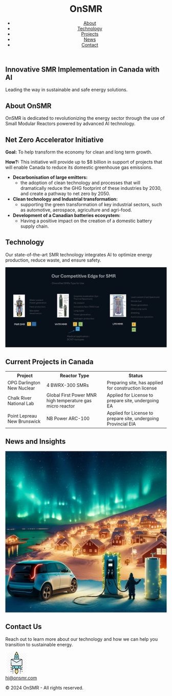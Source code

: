 <!DOCTYPE html>
<html lang="en">
<head>
<meta charset="UTF-8">
<meta name="viewport" content="width=device-width, initial-scale=1.0">
<meta name="description" content="OnSMR leads the innovative implementation of Small Modular Reactors (SMRs) with AI technology to drive Canada's clean energy growth and achieve net zero emissions.">
<meta name="keywords" content="OnSMR, SMR, AI Technology, Clean Energy, Canada, Net Zero, Greenhouse Gas Reduction, Sustainable Energy">
<meta name="author" content="OnSMR">
<link rel="icon" href="favicon.ico" type="image/x-icon"> <!-- Add a favicon if available -->


</head>
<body>

<header class="navbar">
  <div class="logo"><h1>OnSMR</h1></div>
  <nav>
    <ul>
      <li><a href="#about">About</a></li>
      <li><a href="#technology">Technology</a></li>
      <li><a href="#implementation">Projects</a></li>
      <li><a href="#news">News</a></li>
      <li><a href="#contact">Contact</a></li>
    </ul>
  </nav>
</header>

<section class="hero">
  <h1>Innovative SMR Implementation in Canada with AI</h1>
  <p>Leading the way in sustainable and safe energy solutions.</p>
  <!-- <button>Learn More</button> -->
</section>

<section id="about" class="section">
  <div class="background about-background"></div>
  <h2>About OnSMR</h2>
  <p>OnSMR is dedicated to revolutionizing the energy sector through the use of Small Modular Reactors powered by advanced AI technology.</p>
  <div class="container">
    <h2>Net Zero Accelerator Initiative</h2>
    <p><strong>Goal:</strong> To help transform the economy for clean and long term growth.</p>
    <p><strong>How?:</strong> This initiative will provide up to $8 billion in support of projects that will enable Canada to reduce its domestic greenhouse gas emissions.</p>
    <ul>
      <li>
        <strong>Decarbonisation of large emitters:</strong>
        <ul>
          <li>the adoption of clean technology and processes that will dramatically reduce the GHG footprint of these industries by 2030, and create a pathway to net zero by 2050.</li>
        </ul>
      </li>
      <li>
        <strong>Clean technology and Industrial transformation:</strong>
        <ul>
          <li>supporting the green transformation of key industrial sectors, such as automotive, aerospace, agriculture and agri-food.</li>
        </ul>
      </li>
      <li>
        <strong>Development of a Canadian batteries ecosystem:</strong>
        <ul>
          <li>Having a positive impact on the creation of a domestic battery supply chain.</li>
        </ul>
      </li>
    </ul>
  </div>
</section>

<section id="technology" class="section">
  <div class="background technology-background"></div>
  <h2>Technology</h2>
  <p>Our state-of-the-art SMR technology integrates AI to optimize energy production, reduce waste, and ensure safety.</p>
  <img src="images/technology.jpg" alt="Descriptive text for the image" class="full-size-image">
</section>

<section id="implementation" class="section">
  <div class="background implementation-background"></div>
  <h2>Current Projects in Canada</h2>
  <div>
    <!-- Implementation case studies will go here -->
    <table>
        <tr>
          <th>Project</th>
          <th>Reactor Type</th>
          <th>Status</th>
        </tr>
        <tr>
          <td>OPG Darlington New Nuclear</td>
          <td>4 BWRX-300 SMRs</td>
          <td>Preparing site, has applied for construction license</td>
        </tr>
        <tr>
          <td>Chalk River National Lab</td>
          <td>Global First Power MNR high temperature gas micro reactor</td>
          <td>Applied for License to prepare site, undergoing EA</td>
        </tr>
        <tr>
          <td>Point Lepreau New Brunswick</td>
          <td>NB Power ARC-100</td>
          <td>Applied for License to prepare site, undergoing Provincial EIA</td>
        </tr>
    </table>
  </div>
</section>

<section id="news" class="section">
  <div class="background news-background"></div>
  <h2>News and Insights</h2>
  <div>
    <!-- News articles and updates will go here -->
  </div>
</section>

<section class="section">
  <img src="images/arctic_1.webp" alt="Descriptive text for the image" class="full-size-image">
</section>

<section id="contact" class="section">
  <h2>Contact Us</h2>
  <p>Reach out to learn more about our technology and how we can help you transition to sustainable energy.</p>
  <!-- Contact form will go here -->
  <!-- Enhanced Contact Us Section -->
  <section class="contact-section">
    <div class="contact-info">
      <a href="mailto:hi@onsmr.com">
        <img src="images/direct-mail.webp" width="70" alt="Email Icon" /><br /> <!-- Replace with your email icon path -->
        hi@onsmr.com
      </a>
    </div>
  </section>
</section>

<footer class="footer">
  <p>&copy; 2024 OnSMR - All rights reserved.</p>
</footer>

</body>
</html>
